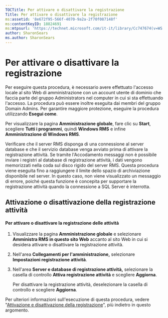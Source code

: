 ```yaml
---
TOCTitle: Per attivare o disattivare la registrazione
Title: Per attivare o disattivare la registrazione
ms:assetid: '8e672f95-566f-4070-9a2a-2f70f087148f'
ms:contentKeyID: 18824691
ms:mtpsurl: 'https://technet.microsoft.com/it-it/library/Cc747674(v=WS.10)'
author: SharonSears
ms.author: SharonSears
---
```


Per attivare o disattivare la registrazione
===========================================

Per eseguire questa procedura, è necessario avere effettuato l'accesso locale al sito Web di amministrazione con un account utente di dominio che faccia parte del gruppo Administrators nel computer in cui si sta effettuando l'accesso. La procedura può essere inoltre eseguita dai membri del gruppo Domain Admins. Per garantire maggiore protezione, eseguire la procedura utilizzando **Esegui come**.

Per visualizzare la pagina **Amministrazione globale**, fare clic su **Start**, scegliere **Tutti i programmi**, quindi **Windows RMS** e infine **Amministrazione di Windows RMS**.

Verificare che il server RMS disponga di una connessione al server database e che il servizio database venga avviato prima di attivare la registrazione attività. Se tramite l'Accodamento messaggi non è possibile inviare i registri al database di registrazione attività, i dati vengono memorizzati nella coda sul disco rigido del server RMS. Questa procedura viene eseguita fino a raggiungere il limite dello spazio di archiviazione disponibile nel server. In questo caso, non viene visualizzato un messaggio di errore, poiché questa funzione è concepita per supportare la registrazione attività quando la connessione a SQL Server è interrotta.

Attivazione o disattivazione della registrazione attività
---------------------------------------------------------

#### Per attivare o disattivare la registrazione delle attività

1.  Visualizzare la pagina **Amministrazione globale** e selezionare **Amministra RMS in questo sito Web** accanto al sito Web in cui si desidera attivare o disattivare la registrazione attività.

2.  Nell'area **Collegamenti per l'amministrazione,** selezionare **Impostazioni registrazione attività**.

3.  Nell'area **Server e database di registrazione attività,** selezionare la casella di controllo **Attiva registrazione attività** e scegliere **Aggiorna**.

    Per disattivare la registrazione attività, deselezionare la casella di controllo e scegliere **Aggiorna**.

Per ulteriori informazioni sull'esecuzione di questa procedura, vedere "[Attivazione e disattivazione della registrazione](https://technet.microsoft.com/50ccd827-2d39-41e7-a395-3d5f5836869b)", più indietro in questo argomento.
